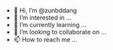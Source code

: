 - 👋 Hi, I’m @zunbddang
- 👀 I’m interested in ...
- 🌱 I’m currently learning ...
- 💞️ I’m looking to collaborate on ...
- 📫 How to reach me ...

<!---
zunbddang/zunbddang is a ✨ special ✨ repository because its `README.md` (this file) appears on your GitHub profile.
You can click the Preview link to take a look at your changes.
--->

